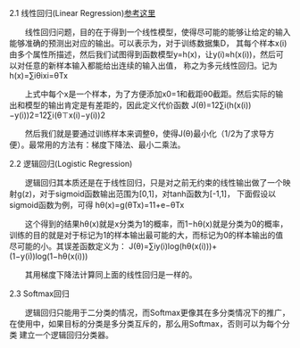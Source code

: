 2.1 线性回归(Linear Regression)[参考这里](https://taozj.org/201604/conclusion-of-machine-learning-algorithm.html)

　　线性回归问题，目的在于得到一个线性模型，使得尽可能的能够让给定的输入能够准确的预测出对应的输出。可以表示为，对于训练数据集D，
其每个样本x(i)由多个属性所描述，然后我们试图得到函数模型y=h(x)，让y(i)≈h(x(i))，然后可以对任意的新样本输入都能给出连续的输入出值，
称之为多元线性回归。记为
h(x)=∑iθixi=θTx

　　上式中每个x是一个样本，为了方便添加x0=1和截距θ0截距。然后实际的输出和模型的输出肯定是有差距的，因此定义代价函数
J(θ)=12∑i(h(x(i))−y(i))2=12∑i(θ⊤x(i)−y(i))2

　　然后我们就是要通过训练样本来调整θ，使得J(θ)最小化（1/2为了求导方便）。最常用的方法有：梯度下降法、最小二乘法。

2.2 逻辑回归(Logistic Regression)

　　逻辑回归其本质还是在于线性回归，只是对之前无约束的线性输出做了一个映射g(z)，对于sigmoid函数输出范围为[0,1]，对tanh函数为[-1,1]，
下面假设以sigmoid函数为例，可得
hθ(x)=g(θTx)=11+e−θTx

　　这个得到的结果hθ(x)就是x分类为1的概率，而1−hθ(x)就是分类为0的概率，训练的目的就是对于标记为1的样本输出最可能的大，而标记为0的样本输出的值
尽可能的小。其误差函数定义为：
J(θ)=∑iy(i)log(hθ(x(i)))+(1−y(i))log(1−hθ(x(i)))

　　其用梯度下降法计算同上面的线性回归是一样的。

2.3 Softmax回归

　　逻辑回归只能用于二分类的情况，而Softmax更像其在多分类情况下的推广，在使用中，如果目标的分类是多分类互斥的，那么用Softmax，否则可以为每个分类
建立一个逻辑回归分类器。